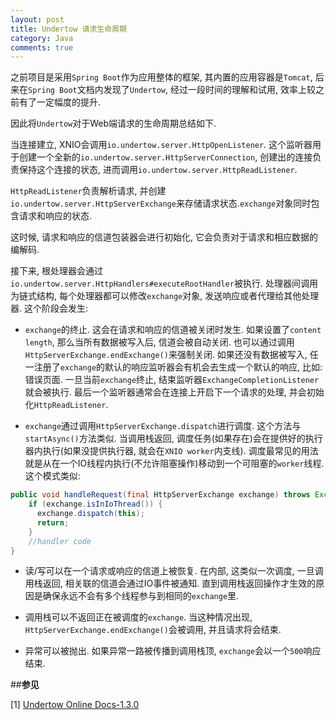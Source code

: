 ```yaml
---
layout: post
title: Undertow 请求生命周期
category: Java
comments: true
---
```


之前项目是采用`Spring Boot`作为应用整体的框架, 其内置的应用容器是`Tomcat`, 后来在`Spring Boot`文档内发现了`Undertow`, 经过一段时间的理解和试用, 效率上较之前有了一定幅度的提升.

因此将`Undertow`对于Web端请求的生命周期总结如下.

当连接建立, XNIO会调用`io.undertow.server.HttpOpenListener`. 这个监听器用于创建一个全新的`io.undertow.server.HttpServerConnection`, 创建出的连接负责保持这个连接的状态, 进而调用`io.undertow.server.HttpReadListener`.

`HttpReadListener`负责解析请求, 并创建`io.undertow.server.HttpServerExchange`来存储请求状态.`exchange`对象同时包含请求和响应的状态.

这时候, 请求和响应的信道包装器会进行初始化, 它会负责对于请求和相应数据的编解码.

接下来, 根处理器会通过`io.undertow.server.HttpHandlers#executeRootHandler`被执行. 处理器间调用为链式结构, 每个处理器都可以修改`exchange`对象, 发送响应或者代理给其他处理器. 这个阶段会发生:

- `exchange`的终止. 这会在请求和响应的信道被关闭时发生. 如果设置了`content length`, 那么当所有数据被写入后, 信道会被自动关闭. 也可以通过调用`HttpServerExchange.endExchange()`来强制关闭. 如果还没有数据被写入, 任一注册了`exchange`的默认的响应监听器会有机会去生成一个默认的响应, 比如: 错误页面. 一旦当前`exchange`终止, 结束监听器`ExchangeCompletionListener`就会被执行. 最后一个监听器通常会在连接上开启下一个请求的处理, 并会初始化`HttpReadListener`.

- `exchange`通过调用`HttpServerExchange.dispatch`进行调度. 这个方法与`startAsync()`方法类似. 当调用栈返回, 调度任务(如果存在)会在提供好的执行器内执行(如果没提供执行器, 就会在`XNIO worker`内支线). 调度最常见的用法就是从在一个IO线程内执行(不允许阻塞操作)移动到一个可阻塞的`worker`线程. 这个模式类似:

``` java
public void handleRequest(final HttpServerExchange exchange) throws Exception {
    if (exchange.isInIoThread()) {
      exchange.dispatch(this);
      return;
    }
    //handler code
}
```

- 读/写可以在一个请求或响应的信道上被恢复. 在内部, 这类似一次调度, 一旦调用栈返回, 相关联的信道会通过IO事件被通知. 直到调用栈返回操作才生效的原因是确保永远不会有多个线程参与到相同的`exchange`里.

- 调用栈可以不返回正在被调度的`exchange`. 当这种情况出现, `HttpServerExchange.endExchange()`会被调用, 并且请求将会结束.

- 异常可以被抛出. 如果异常一路被传播到调用栈顶, `exchange`会以一个`500`响应结束.

##**参见**

[1] [Undertow Online Docs-1.3.0](http://undertow.io/undertow-docs/undertow-docs-1.3.0/index.html#undertow-request-lifecyle)
